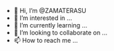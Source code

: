 - 👋 Hi, I’m @ZAMATERASU
- 👀 I’m interested in ...
- 🌱 I’m currently learning ...
- 💞️ I’m looking to collaborate on ...
- 📫 How to reach me ...

<!---
ZAMATERASU/ZAMATERASU is a ✨ special ✨ repository because its `README.md` (this file) appears on your GitHub profile.
You can click the Preview link to take a look at your changes.
--->
